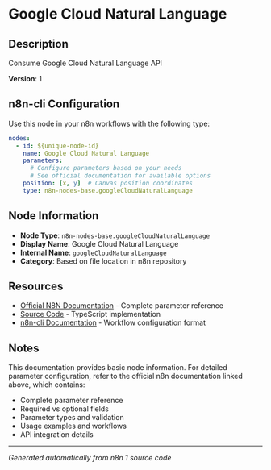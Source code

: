 # Google Cloud Natural Language

## Description

Consume Google Cloud Natural Language API

**Version**: 1

## n8n-cli Configuration

Use this node in your n8n workflows with the following type:

```yaml
nodes:
  - id: ${unique-node-id}
    name: Google Cloud Natural Language
    parameters:
      # Configure parameters based on your needs
      # See official documentation for available options
    position: [x, y]  # Canvas position coordinates
    type: n8n-nodes-base.googleCloudNaturalLanguage
```

## Node Information

- **Node Type**: `n8n-nodes-base.googleCloudNaturalLanguage`
- **Display Name**: Google Cloud Natural Language
- **Internal Name**: `googleCloudNaturalLanguage`
- **Category**: Based on file location in n8n repository

## Resources

- [Official N8N Documentation](https://docs.n8n.io/integrations/builtin/app-nodes/n8n-nodes-base.googlecloudnaturallanguage/) - Complete parameter reference
- [Source Code](https://github.com/n8n-io/n8n/blob/master/packages/nodes-base/nodes/Google/CloudNaturalLanguage/GoogleCloudNaturalLanguage.node.ts) - TypeScript implementation
- [n8n-cli Documentation](https://github.com/edenreich/n8n-cli) - Workflow configuration format

## Notes

This documentation provides basic node information. For detailed parameter configuration, 
refer to the official n8n documentation linked above, which contains:

- Complete parameter reference
- Required vs optional fields
- Parameter types and validation
- Usage examples and workflows
- API integration details

---
*Generated automatically from n8n 1 source code*
